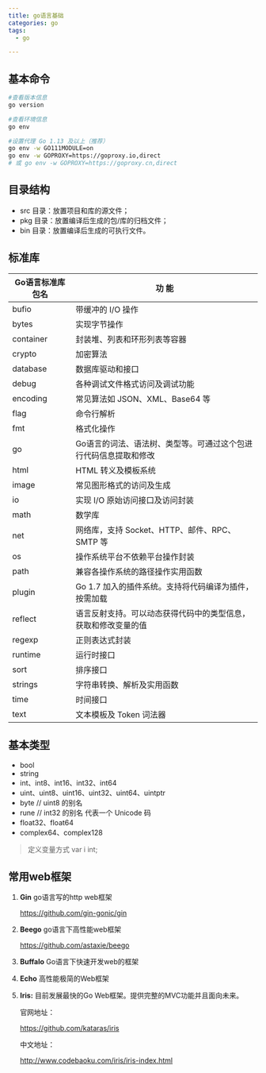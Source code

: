 ```yaml
---
title: go语言基础
categories: go
tags:
  - go

---
```




## 基本命令



```sh
#查看版本信息
go version

#查看环境信息
go env

#设置代理 Go 1.13 及以上（推荐）
go env -w GO111MODULE=on
go env -w GOPROXY=https://goproxy.io,direct
# 或 go env -w GOPROXY=https://goproxy.cn,direct

```



## 目录结构

- src 目录：放置项目和库的源文件；
- pkg 目录：放置编译后生成的包/库的归档文件；
- bin 目录：放置编译后生成的可执行文件。







## 标准库



| Go语言标准库包名 | 功  能                                                       |
| ---------------- | ------------------------------------------------------------ |
| bufio            | 带缓冲的 I/O 操作                                            |
| bytes            | 实现字节操作                                                 |
| container        | 封装堆、列表和环形列表等容器                                 |
| crypto           | 加密算法                                                     |
| database         | 数据库驱动和接口                                             |
| debug            | 各种调试文件格式访问及调试功能                               |
| encoding         | 常见算法如 JSON、XML、Base64 等                              |
| flag             | 命令行解析                                                   |
| fmt              | 格式化操作                                                   |
| go               | Go语言的词法、语法树、类型等。可通过这个包进行代码信息提取和修改 |
| html             | HTML 转义及模板系统                                          |
| image            | 常见图形格式的访问及生成                                     |
| io               | 实现 I/O 原始访问接口及访问封装                              |
| math             | 数学库                                                       |
| net              | 网络库，支持 Socket、HTTP、邮件、RPC、SMTP 等                |
| os               | 操作系统平台不依赖平台操作封装                               |
| path             | 兼容各操作系统的路径操作实用函数                             |
| plugin           | Go 1.7 加入的插件系统。支持将代码编译为插件，按需加载        |
| reflect          | 语言反射支持。可以动态获得代码中的类型信息，获取和修改变量的值 |
| regexp           | 正则表达式封装                                               |
| runtime          | 运行时接口                                                   |
| sort             | 排序接口                                                     |
| strings          | 字符串转换、解析及实用函数                                   |
| time             | 时间接口                                                     |
| text             | 文本模板及 Token 词法器                                      |









## 基本类型

- bool
- string
- int、int8、int16、int32、int64
- uint、uint8、uint16、uint32、uint64、uintptr
- byte // uint8 的别名
- rune // int32 的别名 代表一个 Unicode 码
- float32、float64
- complex64、complex128



> 定义变量方式  var  i int;









## 常用web框架

1. **Gin**  go语言写的http web框架

   https://github.com/gin-gonic/gin

   

2. **Beego** go语言下高性能web框架

   https://github.com/astaxie/beego

   

3. **Buffalo** Go语言下快速开发web的框架

   

4. **Echo**  高性能极简的Web框架

   

5. **Iris:** 目前发展最快的Go Web框架。提供完整的MVC功能并且面向未来。

   官网地址：

   https://github.com/kataras/iris

   中文地址：

   http://www.codebaoku.com/iris/iris-index.html

